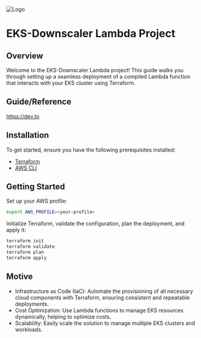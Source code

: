 ![Logo](https://s3.eu-central-1.amazonaws.com/huseynov.tarlan/devops-bordered.png)

# EKS-Downscaler Lambda Project

## Overview
Welcome to the EKS-Downscaler Lambda project! This guide walks you through setting up a seamless deployment of a compiled Lambda function that interacts with your EKS cluster using Terraform.

## Guide/Reference
https://dev.to

## Installation
To get started, ensure you have the following prerequisites installed:

- [Terraform](https://www.terraform.io/downloads)
- [AWS CLI](https://docs.aws.amazon.com/cli/latest/userguide/getting-started-install.html#cliv2-linux-install)

## Getting Started

Set up your AWS profile:

```sh
export AWS_PROFILE=<your-profile>
```

Initialize Terraform, validate the configuration, plan the deployment, and apply it:
```sh
terraform init
terraform validate
terraform plan
terraform apply
```
## Motive
- Infrastructure as Code (IaC): Automate the provisioning of all necessary cloud components with Terraform, ensuring consistent and repeatable deployments.
- Cost Optimization: Use Lambda functions to manage EKS resources dynamically, helping to optimize costs.
- Scalability: Easily scale the solution to manage multiple EKS clusters and workloads.

